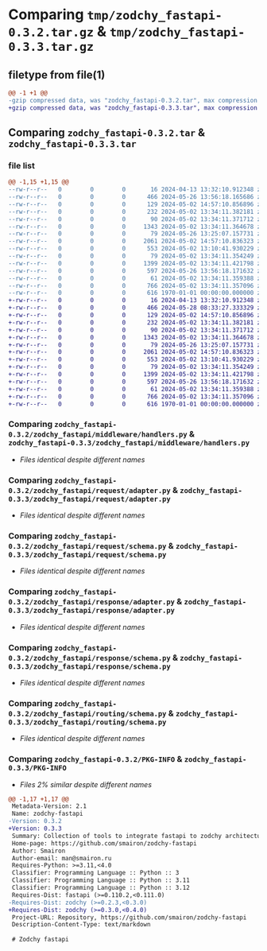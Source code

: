# Comparing `tmp/zodchy_fastapi-0.3.2.tar.gz` & `tmp/zodchy_fastapi-0.3.3.tar.gz`

## filetype from file(1)

```diff
@@ -1 +1 @@
-gzip compressed data, was "zodchy_fastapi-0.3.2.tar", max compression
+gzip compressed data, was "zodchy_fastapi-0.3.3.tar", max compression
```

## Comparing `zodchy_fastapi-0.3.2.tar` & `zodchy_fastapi-0.3.3.tar`

### file list

```diff
@@ -1,15 +1,15 @@
--rw-r--r--   0        0        0       16 2024-04-13 13:32:10.912348 zodchy_fastapi-0.3.2/README.md
--rw-r--r--   0        0        0      466 2024-05-26 13:56:18.165686 zodchy_fastapi-0.3.2/pyproject.toml
--rw-r--r--   0        0        0      129 2024-05-02 14:57:10.856896 zodchy_fastapi-0.3.2/zodchy_fastapi/__init__.py
--rw-r--r--   0        0        0      232 2024-05-02 13:34:11.382181 zodchy_fastapi-0.3.2/zodchy_fastapi/contracts.py
--rw-r--r--   0        0        0       90 2024-05-02 13:34:11.371712 zodchy_fastapi-0.3.2/zodchy_fastapi/middleware/__init__.py
--rw-r--r--   0        0        0     1343 2024-05-02 13:34:11.364678 zodchy_fastapi-0.3.2/zodchy_fastapi/middleware/handlers.py
--rw-r--r--   0        0        0       79 2024-05-26 13:25:07.157731 zodchy_fastapi-0.3.2/zodchy_fastapi/request/__init__.py
--rw-r--r--   0        0        0     2061 2024-05-02 14:57:10.836323 zodchy_fastapi-0.3.2/zodchy_fastapi/request/adapter.py
--rw-r--r--   0        0        0      553 2024-05-02 13:10:41.930229 zodchy_fastapi-0.3.2/zodchy_fastapi/request/schema.py
--rw-r--r--   0        0        0       79 2024-05-02 13:34:11.354249 zodchy_fastapi-0.3.2/zodchy_fastapi/response/__init__.py
--rw-r--r--   0        0        0     1399 2024-05-02 13:34:11.421798 zodchy_fastapi-0.3.2/zodchy_fastapi/response/adapter.py
--rw-r--r--   0        0        0      597 2024-05-26 13:56:18.171632 zodchy_fastapi-0.3.2/zodchy_fastapi/response/schema.py
--rw-r--r--   0        0        0       61 2024-05-02 13:34:11.359388 zodchy_fastapi-0.3.2/zodchy_fastapi/routing/__init__.py
--rw-r--r--   0        0        0      766 2024-05-02 13:34:11.357096 zodchy_fastapi-0.3.2/zodchy_fastapi/routing/schema.py
--rw-r--r--   0        0        0      616 1970-01-01 00:00:00.000000 zodchy_fastapi-0.3.2/PKG-INFO
+-rw-r--r--   0        0        0       16 2024-04-13 13:32:10.912348 zodchy_fastapi-0.3.3/README.md
+-rw-r--r--   0        0        0      466 2024-05-28 08:33:27.333329 zodchy_fastapi-0.3.3/pyproject.toml
+-rw-r--r--   0        0        0      129 2024-05-02 14:57:10.856896 zodchy_fastapi-0.3.3/zodchy_fastapi/__init__.py
+-rw-r--r--   0        0        0      232 2024-05-02 13:34:11.382181 zodchy_fastapi-0.3.3/zodchy_fastapi/contracts.py
+-rw-r--r--   0        0        0       90 2024-05-02 13:34:11.371712 zodchy_fastapi-0.3.3/zodchy_fastapi/middleware/__init__.py
+-rw-r--r--   0        0        0     1343 2024-05-02 13:34:11.364678 zodchy_fastapi-0.3.3/zodchy_fastapi/middleware/handlers.py
+-rw-r--r--   0        0        0       79 2024-05-26 13:25:07.157731 zodchy_fastapi-0.3.3/zodchy_fastapi/request/__init__.py
+-rw-r--r--   0        0        0     2061 2024-05-02 14:57:10.836323 zodchy_fastapi-0.3.3/zodchy_fastapi/request/adapter.py
+-rw-r--r--   0        0        0      553 2024-05-02 13:10:41.930229 zodchy_fastapi-0.3.3/zodchy_fastapi/request/schema.py
+-rw-r--r--   0        0        0       79 2024-05-02 13:34:11.354249 zodchy_fastapi-0.3.3/zodchy_fastapi/response/__init__.py
+-rw-r--r--   0        0        0     1399 2024-05-02 13:34:11.421798 zodchy_fastapi-0.3.3/zodchy_fastapi/response/adapter.py
+-rw-r--r--   0        0        0      597 2024-05-26 13:56:18.171632 zodchy_fastapi-0.3.3/zodchy_fastapi/response/schema.py
+-rw-r--r--   0        0        0       61 2024-05-02 13:34:11.359388 zodchy_fastapi-0.3.3/zodchy_fastapi/routing/__init__.py
+-rw-r--r--   0        0        0      766 2024-05-02 13:34:11.357096 zodchy_fastapi-0.3.3/zodchy_fastapi/routing/schema.py
+-rw-r--r--   0        0        0      616 1970-01-01 00:00:00.000000 zodchy_fastapi-0.3.3/PKG-INFO
```

### Comparing `zodchy_fastapi-0.3.2/zodchy_fastapi/middleware/handlers.py` & `zodchy_fastapi-0.3.3/zodchy_fastapi/middleware/handlers.py`

 * *Files identical despite different names*

### Comparing `zodchy_fastapi-0.3.2/zodchy_fastapi/request/adapter.py` & `zodchy_fastapi-0.3.3/zodchy_fastapi/request/adapter.py`

 * *Files identical despite different names*

### Comparing `zodchy_fastapi-0.3.2/zodchy_fastapi/request/schema.py` & `zodchy_fastapi-0.3.3/zodchy_fastapi/request/schema.py`

 * *Files identical despite different names*

### Comparing `zodchy_fastapi-0.3.2/zodchy_fastapi/response/adapter.py` & `zodchy_fastapi-0.3.3/zodchy_fastapi/response/adapter.py`

 * *Files identical despite different names*

### Comparing `zodchy_fastapi-0.3.2/zodchy_fastapi/response/schema.py` & `zodchy_fastapi-0.3.3/zodchy_fastapi/response/schema.py`

 * *Files identical despite different names*

### Comparing `zodchy_fastapi-0.3.2/zodchy_fastapi/routing/schema.py` & `zodchy_fastapi-0.3.3/zodchy_fastapi/routing/schema.py`

 * *Files identical despite different names*

### Comparing `zodchy_fastapi-0.3.2/PKG-INFO` & `zodchy_fastapi-0.3.3/PKG-INFO`

 * *Files 2% similar despite different names*

```diff
@@ -1,17 +1,17 @@
 Metadata-Version: 2.1
 Name: zodchy-fastapi
-Version: 0.3.2
+Version: 0.3.3
 Summary: Collection of tools to integrate fastapi to zodchy architecture
 Home-page: https://github.com/smairon/zodchy-fastapi
 Author: Smairon
 Author-email: man@smairon.ru
 Requires-Python: >=3.11,<4.0
 Classifier: Programming Language :: Python :: 3
 Classifier: Programming Language :: Python :: 3.11
 Classifier: Programming Language :: Python :: 3.12
 Requires-Dist: fastapi (>=0.110.2,<0.111.0)
-Requires-Dist: zodchy (>=0.2.3,<0.3.0)
+Requires-Dist: zodchy (>=0.3.0,<0.4.0)
 Project-URL: Repository, https://github.com/smairon/zodchy-fastapi
 Description-Content-Type: text/markdown
 
 # Zodchy fastapi
```

